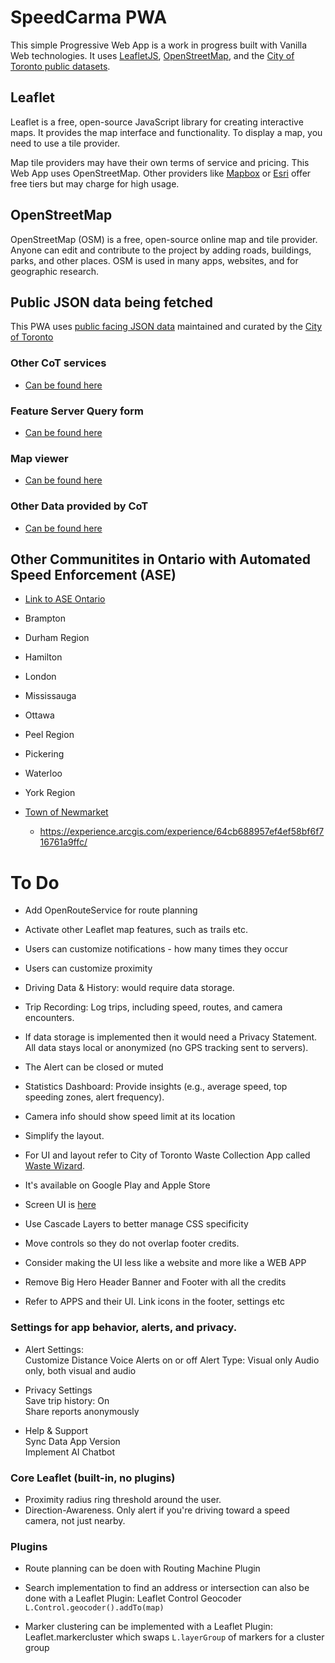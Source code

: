 # SpeedCarma PWA

This simple Progressive Web App is a work in progress built with Vanilla Web technologies. It uses [LeafletJS](https://leafletjs.com/), [OpenStreetMap](https://www.openstreetmap.org/), and the [City of Toronto public datasets](https://www.toronto.ca/city-government/data-research-maps/open-data/).

## Leaflet

Leaflet is a free, open-source JavaScript library for creating interactive maps. It provides the map interface and functionality. To display a map, you need to use a tile provider.

Map tile providers may have their own terms of service and pricing. This Web App uses OpenStreetMap. Other providers like [Mapbox](https://www.mapbox.com/) or [Esri](https://www.esri.com/en-us/home) offer free tiers but may charge for high usage.

## OpenStreetMap

OpenStreetMap (OSM) is a free, open-source online map and tile provider. Anyone can edit and contribute to the project by adding roads, buildings, parks, and other places. OSM is used in many apps, websites, and for geographic research.


## Public JSON data being fetched

This PWA uses [public facing JSON data](https://services3.arcgis.com/b9WvedVPoizGfvfD/ArcGIS/rest/services/COT_SPEED_CAMERAS/FeatureServer/0/query?where=1%3D1%20&objectIds=&time=&geometry=&geometryType=esriGeometryEnvelope&inSR=&spatialRel=esriSpatialRelIntersects&resultType=none&distance=0.0&units=esriSRUnit_Meter&returnGeodetic=false&outFields=*&returnGeometry=true&multipatchOption=xyFootprint&maxAllowableOffset=&geometryPrecision=&outSR=&datumTransformation=&applyVCSProjection=false&returnIdsOnly=false&returnUniqueIdsOnly=false&returnCountOnly=false&returnExtentOnly=false&returnDistinctValues=false&orderByFields=&groupByFieldsForStatistics=&outStatistics=&having=&resultOffset=&resultRecordCount=&returnZ=false&returnM=false&returnExceededLimitFeatures=true&quantizationParameters=&sqlFormat=none&token=&f=json) maintained and curated by the [City of Toronto](https://www.toronto.ca/city-government/data-research-maps/open-data/)

### Other CoT services

- [Can be found here](https://services3.arcgis.com/b9WvedVPoizGfvfD/ArcGIS/rest/services/)

### Feature Server Query form

- [Can be found here](https://services3.arcgis.com/b9WvedVPoizGfvfD/ArcGIS/rest/services/COT_SPEED_CAMERAS/FeatureServer/0/query)


### Map viewer

- [Can be found here](https://www.arcgis.com/apps/mapviewer/index.html?url=https://services3.arcgis.com/b9WvedVPoizGfvfD/ArcGIS/rest/services/COT_SPEED_CAMERAS/FeatureServer&source=sd)

### Other Data provided by CoT

- [Can be found here](https://services3.arcgis.com/b9WvedVPoizGfvfD/ArcGIS/rest/services/)

## Other Communitites in Ontario with Automated Speed Enforcement (ASE)

- [Link to ASE Ontario](https://www.aseontario.com/ase-communities)

- Brampton
- Durham Region
- Hamilton
- London
- Mississauga
- Ottawa
- Peel Region
- Pickering
- Waterloo
- York Region
- [Town of Newmarket](https://www.newmarket.ca/CommunitySafetyCameras)
    - https://experience.arcgis.com/experience/64cb688957ef4ef58bf6f716761a9ffc/


# To Do

- Add OpenRouteService for route planning

- Activate other Leaflet map features, such as trails etc. 
- Users can customize notifications - how many times they occur
- Users can customize proximity
- Driving Data & History: would require data storage.
- Trip Recording: Log trips, including speed, routes, and camera encounters.
- If data storage is implemented then it would need a Privacy Statement. All data stays local or anonymized (no GPS tracking sent to servers).

- The Alert can be closed or muted
- Statistics Dashboard: Provide insights (e.g., average speed, top speeding zones, alert frequency).

- Camera info should show speed limit at its location

- Simplify the layout.
- For UI and layout refer to City of Toronto Waste Collection App called [Waste Wizard](https://www.toronto.ca/services-payments/recycling-organics-garbage/waste-wizard/). 
- It's available on Google Play and Apple Store
- Screen UI is [here](https://play.google.com/store/apps/details?id=ca.toronto.torontowastewizard&hl=en_CA)
- Use Cascade Layers to better manage CSS specificity
- Move controls so they do not overlap footer credits.
- Consider making the UI less like a website and more like a WEB APP
- Remove Big Hero Header Banner and Footer with all the credits
- Refer to APPS and their UI. Link icons in the footer, settings etc

### Settings for app behavior, alerts, and privacy.

- Alert Settings:                                 
Customize Distance
Voice Alerts on or off
Alert Type: Visual only Audio only, both visual and audio

- Privacy Settings                              
Save trip history: On                        
Share reports anonymously                    

- Help & Support                                
Sync Data
App Version       
Implement AI Chatbot                            


### Core Leaflet (built-in, no plugins)

- Proximity radius ring threshold around the user.
- Direction-Awareness. Only alert if you're driving toward a speed camera, not just nearby.

### Plugins

- Route planning can be doen with Routing Machine Plugin 

- Search implementation to find an address or intersection can also be done with a Leaflet Plugin: Leaflet Control Geocoder `L.Control.geocoder().addTo(map)`

- Marker clustering can be implemented with a Leaflet Plugin: Leaflet.markercluster which swaps `L.layerGroup` of markers for a cluster group